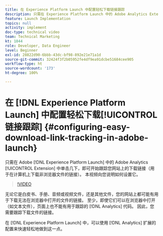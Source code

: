 ```yaml
---
title: 在 Experience Platform Launch 中配置轻松下载链接跟踪
description: 只需在 Experience Platform Launch 中的 Adobe Analytics Extension 中单击几下，即可开始跟踪您网站上的下载链接（用于在计算机上下载非浏览器文件的链接）。 本视频向您说明如何设置它。
feature: Launch Implementation
topics: null
activity: implement
doc-type: technical video
team: Technical Marketing
kt: 1844
role: Developer, Data Engineer
level: Beginner
exl-id: 28822d90-6bbb-43dc-bf98-892e21e71a1d
source-git-commit: 32424f3f2b05952fe4df9ea91dcbe51684cee905
workflow-type: ht
source-wordcount: '173'
ht-degree: 100%

---
```


# 在 [!DNL Experience Platform Launch] 中配置轻松下载[!UICONTROL 链接跟踪] {#configuring-easy-download-link-tracking-in-adobe-launch}

只需在 Adobe [!DNL Experience Platform Launch] 中的 Adobe Analytics [!UICONTROL Extension] 中单击几下，即可开始跟踪您网站上的下载链接（用于在计算机上下载非浏览器文件的链接）。 本视频向您说明如何设置它。

>[!VIDEO](https://video.tv.adobe.com/v/25762/?quality=12)

无论它是白皮书、手册、音频或视频文件，还是其他文件，您的网站上都可能有用于下载无法在浏览器中打开的文件的链接。 至少，即使它们可以在浏览器中打开（如文本文件），页面上也不能有用于跟踪的 [!DNL Analytics] 代码。 因此，您需要跟踪下载文件的链接。

在 [!DNL Experience Platform Launch] 中，可以使用 [!DNL Analytics] 扩展的配置来快速轻松地做到这一点。
